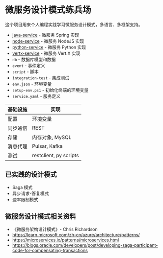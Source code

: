 # 微服务设计模式练兵场

这个项目用来个人编程实践学习微服务设计模式，多语言、多框架支持。

- [java-service](java-service/readme.md) - 微服务 Spring 实现
- [node-service](node-service/readme.md) - 微服务 NodeJS 实现
- [python-service](python-service/readme.md) - 微服务 Python 实现
- [vertx-service](vertx-service/readme.md) - 微服务 Vert.X 实现
- `db` - 数据库模型和数据
- `event` - 事件定义
- `script` - 脚本
- `integration-test` - 集成测试
- `env.json` - 环境变量
- `setup-env.ps1` - 初始化终端的环境变量
- `service.yaml` - 服务定义

基础设施 | 实现
--- | --- |
配置 | 环境变量
同步通信 | REST
存储 | 内存对象, MySQL
消息代理 | Pulsar, Kafka
测试 | restclient, py scripts


## 已实践的设计模式

- Saga 模式
- 异步请求-答复模式
- 速率限制模式

## 微服务设计模式相关资料

- 《微服务架构设计模式》- Chris Richardson
- https://learn.microsoft.com/zh-cn/azure/architecture/patterns/
- https://microservices.io/patterns/microservices.html
- https://blogs.oracle.com/developers/post/developing-saga-participant-code-for-compensating-transactions